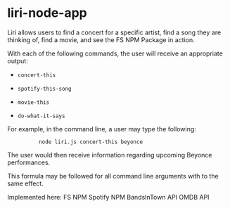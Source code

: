 # liri-node-app


Liri allows users to find a concert for a specific artist, find a song they are thinking of, find a movie, and see the FS NPM Package in action. 

With each of the following commands, the user will receive an appropriate output: 
   * `concert-this`

   * `spotify-this-song`

   * `movie-this`

   * `do-what-it-says`
   
   
   For example, in the command line, a user may type the following: 
              
              node liri.js concert-this beyonce
              
   The user would then receive information regarding upcoming Beyonce performances. 
   
   This formula may be followed for all command line arguments with to the same effect. 
   
   Implemented here: 
      FS NPM
      Spotify NPM
      BandsInTown API
      OMDB API
      
      
  
